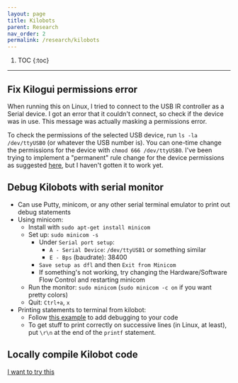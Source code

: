 ```yaml
---
layout: page
title: Kilobots
parent: Research
nav_order: 2
permalink: /research/kilobots
---
```


1. TOC
{:toc}

---

## Fix Kilogui permissions error

When running this on Linux, I tried to connect to the USB IR controller as a Serial device. I got an error that it couldn't connect, so check if the device was in use. This message was actually masking a permissions error.

To check the permissions of the selected USB device, run `ls -la /dev/ttyUSB0` (or whatever the USB number is). You can one-time change the permissions for the device with `chmod 666 /dev/ttyUSB0`. I've been trying to implement a "permanent" rule change for the device permissions as suggested [here](http://ask.xmodulo.com/change-usb-device-permission-linux.html), but I haven't gotten it to work yet.

## Debug Kilobots with serial monitor

- Can use Putty, minicom, or any other serial terminal emulator to print out debug statements
- Using minicom:
  - Install with `sudo apt-get install minicom`
  - Set up: `sudo minicom -s`
    - Under `Serial port setup`:
      - `A - Serial Device`: `/dev/ttyUSB1` or something similar
      - `E - Bps` (baudrate): 38400
    - `Save setup as dfl` and then `Exit from Minicom`
    - If something's not working, try changing the Hardware/Software Flow Control and restarting minicom
  - Run the monitor: `sudo minicom` (`sudo minicom -c on` if you want pretty colors)
  - Quit: `Ctrl+a`, `x`
- Printing statements to terminal from kilobot:
  - Follow [this example](https://www.kilobotics.com/docs/debug_8h.html#acb61874a60dbc42389ed5f10264510d3) to add debugging to your code
  - To get stuff to print correctly on successive lines (in Linux, at least), put `\r\n` at the end of the `printf` statement.

## Locally compile Kilobot code

[I want to try this](https://diode.group.shef.ac.uk/kilobots/index.php/Getting_Started:_How_to_work_with_kilobots#Compile_your_own_control_software)